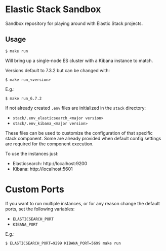 # Elastic Stack Sandbox

Sandbox repository for playing around with Elastic Stack projects.

## Usage

```
$ make run
```

Will bring up a single-node ES cluster with a Kibana instance to match.

Versions default to 7.3.2 but can be changed with:

```
$ make run_<version>
```

E.g.:

```
$ make run_6.7.2
```

If not already created `.env` files are initialized in the `stack` directory:

 - `stack/.env_elasticsearch_<major version>`
 - `stack/.env_kibana_<major version>`

These files can be used to customize the configuration of that specific stack component.
Some are already provided when default config settings are required for the component execution.

To use the instances just:

 - Elasticsearch: http://localhost:9200
 - Kibana: http://localhost:5601

# Custom Ports

If you want to run multiple instances, or for any reason change the default ports, set the following variables:

- `ELASTICSEARCH_PORT`
- `KIBANA_PORT`

E.g.:

```
$ ELASTICSEARCH_PORT=9299 KIBANA_PORT=5699 make run
```

